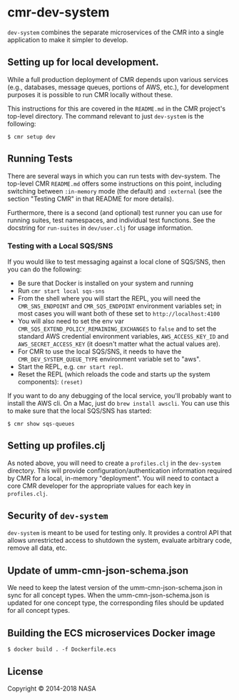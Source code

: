 # cmr-dev-system

`dev-system` combines the separate microservices of the CMR into a single
application to make it simpler to develop.

## Setting up for local development.

While a full production deployment of CMR depends upon various services (e.g.,
databases, message queues, portions of AWS, etc.), for development purposes it
is possible to run CMR locally without these.

This instructions for this are covered in the `README.md` in the CMR project's
top-level directory. The command relevant to just `dev-system` is the
following:

```
$ cmr setup dev
```

## Running Tests

There are several ways in which you can run tests with dev-system. The
top-level CMR `README.md` offers some instructions on this point, including
switching between `:in-memory` mode (the default) and `:external` (see the
section "Testing CMR" in that README for more details).

Furthermore, there is a second (and optional) test runner you can use for
running suites, test namespaces, and individual test functions. See the
docstring for `run-suites` in `dev/user.clj` for usage information.

### Testing with a Local SQS/SNS

If you would like to test messaging against a local clone of SQS/SNS, then you
can do the following:

* Be sure that Docker is installed on your system and running
* Run `cmr start local sqs-sns`
* From the shell where you will start the REPL, you will need the
  `CMR_SNS_ENDPOINT` and `CMR_SQS_ENDPOINT` environment variables set;
  in most cases you will want both of these set to `http://localhost:4100`
* You will also need to set the env var
  `CMR_SQS_EXTEND_POLICY_REMAINING_EXCHANGES` to `false` and to set the
  standard AWS credential environment variables, `AWS_ACCESS_KEY_ID` and
  `AWS_SECRET_ACCESS_KEY` (it doesn't matter what the actual values are).
* For CMR to use the local SQS/SNS, it needs to have the
  `CMR_DEV_SYSTEM_QUEUE_TYPE` environment variable set to "aws".
* Start the REPL, e.g. `cmr start repl`.
* Reset the REPL (which reloads the code and starts up the system components):
  `(reset)`

If you want to do any debugging of the local service, you'll probably want to
install the AWS cli. On a Mac, just do `brew install awscli`. You can use this
to make sure that the local SQS/SNS has started:

```
$ cmr show sqs-queues
```

## Setting up profiles.clj

As noted above, you will need to create a `profiles.clj` in the `dev-system`
directory. This will provide configuration/authentication information required
by CMR for a local, in-memory "deployment". You will need to contact a core
CMR developer for the appropriate values for each key in `profiles.clj`.

## Security of `dev-system`

`dev-system` is meant to be used for testing only. It provides a control API
that allows unrestricted access to shutdown the system, evaluate arbitrary
code, remove all data, etc.

## Update of umm-cmn-json-schema.json

We need to keep the latest version of the umm-cmn-json-schema.json in sync for all concept types. When the umm-cmn-json-schema.json is updated for one concept type, the corresponding files should be updated for all concept types.

## Building the ECS microservices Docker image
```
$ docker build . -f Dockerfile.ecs
```

## License

Copyright © 2014-2018 NASA
